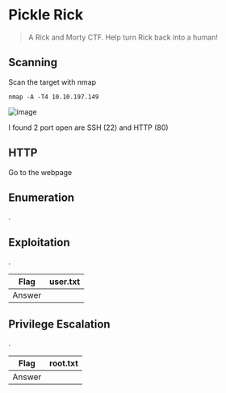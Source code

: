 # Pickle Rick

> A Rick and Morty CTF. Help turn Rick back into a human!

## Scanning

Scan the target with nmap

```
nmap -A -T4 10.10.197.149
```

![image](https://user-images.githubusercontent.com/90561566/198048801-c6fab2ef-a96b-4a83-b5d4-3c07ff43ae30.png)

I found 2 port open are SSH (22) and HTTP (80)

## HTTP

Go to the webpage



## Enumeration

.

## Exploitation

.

| Flag | user.txt |
| --- | --- |
| Answer | <flag> |

## Privilege Escalation

.

| Flag | root.txt |
| --- | --- |
| Answer | <flag> |

